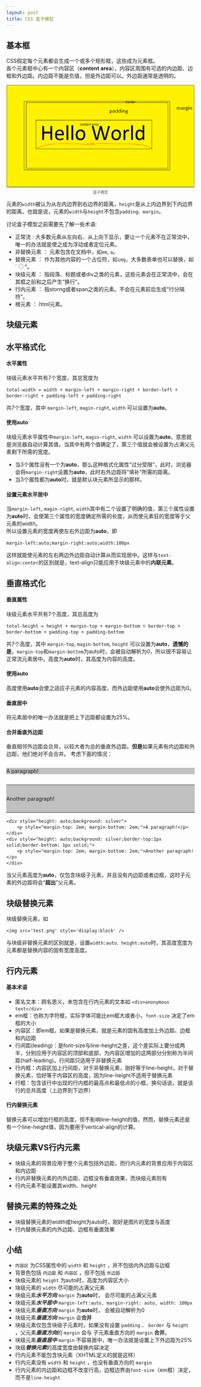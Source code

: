 ```yaml
---
layout: post
title: CSS 盒子模型
---
```


<style>
.img-desc{
	font-size:10px;
	color:#555;
}
</style>

## 基本框

CSS假定每个元素都会生成一个或多个矩形框，这些成为元素框。  
各个元素框中心有一个内容区（**content area**），内容区周围有可选的内边距、边框和外边距。内边距不能是负值，但是外边距可以。外边距通常是透明的。

<!-- more -->

<center>
<img src='/images/box.png' alt='box-model'/>  
<div class='img-desc'>盒子模型</div>  
</center>

元素的`width`被认为从左内边界到右边界的距离，`height`是从上内边界到下内边界的距离。也就是说，元素的`width`与`height`不包含`padding、margin`。

讨论盒子模型之前需要先了解一些术语:  

+ 正常流 : 大多数元素从左向右、从上向下显示，要让一个元素不在正常流中，唯一的办法就是使之成为浮动或者定位元素。
+ 非替换元素 ： 元素包含在文档中，如`em`, `a`。
+ 替换元素 ： 作为其他内容的一个占位符，如`img`，大多数表单也可以替换，如`<input type="radio" />"。
+ 块级元素 ： 指段落、标题或者div之类的元素，这些元素会在正常流中，会在其框之前和之后产生<quote>“换行”</quote>。
+ 行内元素 ： 指storng或者span之类的元素。不会在元素前后生成“行分隔符”。
+ 根元素 ： html元素。
	
块级元素
-------

## 水平格式化

#### 水平属性

块级元素水平共有7个宽度，其总宽度为  
```
total-width = width + margin-left + margin-right + border-left + border-right + padding-left + padding-right
```
共7个宽度，其中 `margin-left`, `magin-right`, `width` 可以设置为**auto**。

#### 使用auto

块级元素水平属性中`margin-left`, `magin-right`, `width` 可以设置为**auto**，意思就是浏览器自动计算其值，当其中有两个值确定了，第三个值就会被设置为占满父元素剩下所需的宽度。

+ 当3个属性没有一个为**auto**，那么这种格式化属性“过分受限”，此时，浏览器会将`margin-right`设置为**auto**，此时右外边距将“填补”所需的距离。
+ 当3个属性都为**auto**时，就是默认块元素所显示的那样。

#### 设置元素水平居中

当`margin-left`, `magin-right`, `width`其中有二个设置了明确的值，第三个属性设置为**auto**时，会使第三个属性的宽度确定所需的长度，从而使元素狂的宽度等于父元素的width。   
所以设置元素的宽度再使左右外边距为**auto**，即  

```
margin-left:auto;margin-right:auto;width:100px
```
 
这样就能使元素的左右两边外边距自动计算从而实现居中。这样与`text-align:center`的区别就是，text-align只能应用于块级元素中的**内联元素**。

## 垂直格式化

#### 垂直属性

块级元素水平共有7个高度，其总高度为  
```
total-height = height + margin-top + margin-bottom + border-top + border-bottom + padding-top + padding-bottom
```
共7个高度，其中 `margin-top`, `magin-bottom`, `height` 可以设置为**auto**，**遗憾的是**，`margin-top`和`margin-bottom`为auto时，会被自动解析为0，所以很不容易让正常流元素居中。高度为**auto**时，其高度为内容的高度。

#### 使用auto

高度使用**auto**会使之适应子元素的内容高度，而外边距使用**auto**会使外边距为0。

#### 垂直居中

将元素居中的唯一办法就是把上下边距都设置为25%。


#### 合并垂直外边距

垂直相邻外边距会合并，以较大者为总的垂直外边距。**但是**如果元素有内边距和外边距，他们绝对不会合并。
考虑下面的情况：

<div style="height: auto;background: silver">
    <p style="margin-top: 2em; margin-bottom: 2em;">A paragraph!</p>
</div>
<div style="height: auto;background: silver;border-top:1px solid;border-bottom: 1px solid;">
    <p style="margin-top: 2em; margin-bottom: 2em;">Another paragraph!</p>
</div>

```
<div style="height: auto;background: silver">
    <p style="margin-top: 2em; margin-bottom: 2em;">A paragraph!</p>
</div>
<div style="height: auto;background: silver;border-top:1px solid;border-bottom: 1px solid;">
    <p style="margin-top: 2em; margin-bottom: 2em;">Another paragraph!</p>
</div>
```

当父元素高度为**auto**，仅包含块级子元素，并且没有内边距或者边框，这时子元素的外边距将会“**超出**”父元素。


## 块级替换元素

块级替换元素，如

```
<img src='test.png' style='display:block' />
```

与块级非替换元素的区别就是，设置`width:auto、height:auto`时，其高度宽度为元素都是替换内容的固有宽度高度。


## 行内元素

#### 基本术语

+ 匿名文本：顾名思义，未包含在行内元素的文本如 `<div>anonymous text</div>`
+ em框：也称为字符框，实际字体可能比em框大或者小，`font-size` 决定了em框的大小
+ 内容区：即em框，如果是替换元素，就是元素的固有高度加上外边距、边框和内边距
+ 行间距(leading)：是font-size与line-height之差，这个差实际上要分成两半，分别应用于内容区的顶部和底部，为内容区增加的这两部分分别称为半间距(half-leading)。行间距只适用于非替换元素
+ 行内框：内容区加上行间距，对于非替换元素，刚好等于line-height，对于替换元素，恰好等于内容区的高度，因为line-height不适用于替换元素
+ 行框：包含该行中出现的行内框的最高点和最低点的小框，换句话说，就是该行的总共高度（上边界到下边界）

#### 行内替换元素

替换元素可以增加行框的高度，但不影响line-height的值，然而，替换元素还是有一个line-height值，因为要用于vertical-align的计算。

块级元素VS行内元素
---

+ 块级元素的背景应用于整个元素包括外边距，而行内元素的背景应用于内容区和内边距
+ 行内非替换元素的内外边距、边框没有垂直效果，而块级元素则有
+ 行内元素不能设置其width、height

替换元素的特殊之处
---

+ 块级替换元素的width或height为auto时，刚好是图片的宽度与高度
+ 行内替换元素的内外边距、边框有垂直效果


小结
---

+ `内容区` 为CSS属性中的 `width` 和 `height` ，并不包括内外边距与边框
+ 背景色包括 `内边距` 和 `内容区` ，但不包括 `外边距`
+ 块级元素的 `height` 为auto时，高度为内容区大小
+ 块级元素的 `width` 尽可能的占满父元素
+ 块级元素***水平方向*** `margin` 为**auto**时， 会尽可能的占满父元素
+ 块级元素***水平居中*** `margin-left:auto, margin-right: auto, width: 100px` 
+ 块级元素***垂直方向*** `margin` 为**auto**时， 会被自动解析为0
+ 块级元素***垂直方向*** `margin` 会**合并**
+ 块级元素仅包含块级子元素时，如果没有设置 `padding` 、 `border` 与 `height` ，父元素***垂直方向***的 `margin` 会与 子元素垂直方向的 `margin` **合并**。
+ 块级元素***垂直居中*** `margin` 不容易居中，唯一办法就是设置上下外边距为25%
+ 块级***替换元素***的高度宽度由替换内容决定
+ 行内元素不能包含块元素（XHTML定义的就是这样）
+ 行内元素没有 `width` 和 `height` ，也没有垂直方向的 `margin`
+ 行内元素的内边距和边框不改变行高，边框边界由`font-size`（em框）决定，而不是`line-height`
